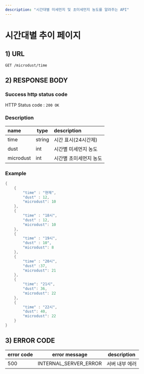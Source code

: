 ```yaml
---
description: "시간대별 미세먼지 및 초미세먼지 농도를 알려주는 API"
---
```


# 시간대별 추이 페이지

## 1) URL

```
GET /microdust/time
```



## 2) RESPONSE BODY

### Success http status code

HTTP Status code : `200 OK`



### Description

| name | type | description |
| :---- | ----- | :---- |
| time | string | 시간 표시\(24시간제\) |
| dust | int | 시간별 미세먼지 농도 |
| microdust | int | 시간별 초미세먼지 농도 |



### Example

```java
{
	{
		"time" : "현재",
		"dust" : 12,
		"microdust": 10
	},
	{
		"time" : "18시",
		"dust" : 12,
		"microdust": 10
	},
	{
		"time" : "19시",
		"dust" : 10",
		"microdust": 8
	},
	{
		"time" : "20시",
		"dust" :37,
		"microdust": 21
	},
	{
		"time": "21시",
		"dust": 36,
		"microdust": 22
	},
	{
		"time" : "22시",
		"dust": 40,
		"microdust": 22
	}
}
```



## 3) ERROR CODE

| error code | error message         | description    |
| ---------- | --------------------- | -------------- |
| 500        | INTERNAL_SERVER_ERROR | 서버 내부 에러 |



